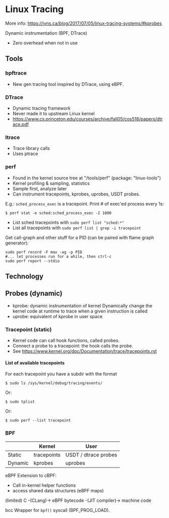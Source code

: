 # Linux Tracing

More info: https://jvns.ca/blog/2017/07/05/linux-tracing-systems/#kprobes

Dynamic instrumentation (BPF, DTrace)

- Zero overhead when not in use

## Tools

### bpftrace

- New gen tracing tool inspired by DTrace, using eBPF.

### DTrace

- Dynamic tracing framework
- Never made it to upstream Linux kernel
- https://www.cs.princeton.edu/courses/archive/fall05/cos518/papers/dtrace.pdf

### ltrace

- Trace library calls
- Uses ptrace

### perf

- Found in the kernel source tree at "/tools/perf" (package: "linux-tools")
- Kernel profiling & sampling, statistics
- Sample first, analyze later
- Can instrument tracepoints, kprobes, uprobes, USDT probes.

E.g.: `sched_process_exec` is a tracepoint.  Print # of exec'ed process every 1s:
```
$ perf stat -e sched:sched_process_exec -I 1000
```

- List sched tracepoints with `sudo perf list "sched:*"`
- List all tracepoints with `sudo perf list | grep -i tracepoint`

Get call-graph and other stuff for a PID (can be paired with flame graph generator):
```
sudo perf record -F max -ag -p PID
#... let processes run for a while, then ctrl-c
sudo perf report --stdio
```

## Technology

## Probes (dynamic)

- kprobe: dynamic instrumentation of kernel
  Dynamically change the kernel code at runtime to trace when a given instruction
  is called
- uprobe: equivalent of kprobe in user space

### Tracepoint (static)

- Kernel code can call hook functions, called probes.
- Connect a probe to a tracepoint: the hook calls the probe.
- See https://www.kernel.org/doc/Documentation/trace/tracepoints.rst

#### List of available tracepoints

For each tracepoint you have a subdir with the format
```
$ sudo ls /sys/kernel/debug/tracing/events/
```

Or:
```
$ sudo tplist
```

Or:
```
$ sudo perf --list tracepoint
```

### BPF
|       | Kernel      | User                |
|-------|-------------|---------------------|
|Static | tracepoints | USDT / dtrace probes|
|Dynamic| kprobes     | uprobes             |

eBPF
Extension to cBPF:

- Call in-kernel helper functions
- access shared data structures (eBPF maps)

(limited) C -(CLang)-> eBPF bytecode -(JIT compiler)-> machine code

bcc
Wrapper for `bpf()` syscall (BPF_PROG_LOAD).
